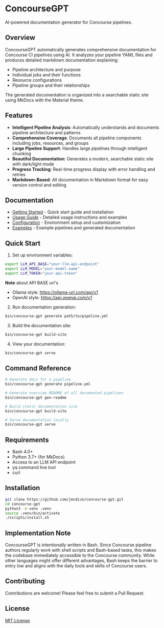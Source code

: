 # ConcourseGPT

AI-powered documentation generator for Concourse pipelines.

## Overview

ConcourseGPT automatically generates comprehensive documentation for Concourse CI pipelines using AI. It analyzes your pipeline YAML files and produces detailed markdown documentation explaining:

- Pipeline architecture and purpose
- Individual jobs and their functions
- Resource configurations
- Pipeline groups and their relationships

The generated documentation is organized into a searchable static site using MkDocs with the Material theme.

## Features

- **Intelligent Pipeline Analysis**: Automatically understands and documents pipeline architecture and patterns
- **Comprehensive Coverage**: Documents all pipeline components including jobs, resources, and groups
- **Large Pipeline Support**: Handles large pipelines through intelligent chunking
- **Beautiful Documentation**: Generates a modern, searchable static site with dark/light mode
- **Progress Tracking**: Real-time progress display with error handling and retries
- **Markdown-Based**: All documentation in Markdown format for easy version control and editing

## Documentation

- [Getting Started](project-docs/getting-started.md) - Quick start guide and installation
- [Usage Guide](project-docs/usage.md) - Detailed usage instructions and examples
- [Configuration](project-docs/configuration.md) - Environment setup and customization
- [Examples](project-docs/examples.md) - Example pipelines and generated documentation

## Quick Start

1. Set up environment variables:
```bash
export LLM_API_BASE="your-llm-api-endpoint"
export LLM_MODEL="your-model-name"
export LLM_TOKEN="your-api-token"
```

**Note** about API BASE url's
- Ollama style: https://ollama-url.com/api/v1
- OpenAI style: https://api.openai.com/v1
 
2. Run documentation generation:
```bash
bin/concourse-gpt generate path/to/pipeline.yml
```

3. Build the documentation site:
```bash
bin/concourse-gpt build-site
```

4. View your documentation:
```bash
bin/concourse-gpt serve
```

## Command Reference

```bash
# Generate docs for a pipeline
bin/concourse-gpt generate pipeline.yml

# Generate overview README of all documented pipelines
bin/concourse-gpt gen-readme

# Build static documentation site
bin/concourse-gpt build-site

# Serve documentation locally
bin/concourse-gpt serve
```

## Requirements

- Bash 4.0+
- Python 3.7+ (for MkDocs)
- Access to an LLM API endpoint
- yq command line tool
- curl

## Installation

```bash
git clone https://github.com/jmcdice/concourse-gpt.git
cd concourse-gpt
python3 -m venv .venv
source .venv/bin/activate
./scripts/install.sh
```

## Implementation Note

ConcourseGPT is intentionally written in Bash. Since Concourse pipeline authors regularly work with shell scripts and Bash-based tasks, this makes the codebase immediately accessible to the Concourse community. While other languages might offer different advantages, Bash keeps the barrier to entry low and aligns with the daily tools and skills of Concourse users.

## Contributing

Contributions are welcome! Please feel free to submit a Pull Request.

## License

[MIT License](LICENSE)

